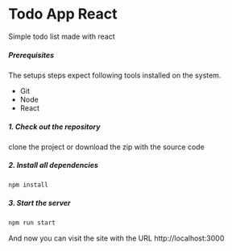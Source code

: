 # Todo App React
 Simple todo list made with react

##### Prerequisites

The setups steps expect following tools installed on the system.

- Git
- Node
- React

##### 1. Check out the repository

clone the project or download the zip with the source code

##### 2. Install all dependencies

```bash
npm install
```

##### 3. Start the server

```bash
npm run start
```

And now you can visit the site with the URL http://localhost:3000

